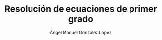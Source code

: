 ---
title: "Resolución de ecuaciones de primer grado"
year: 2022
thumbnail: "assets/img/Logo.png"
topic: "Álgebra"
file: "assets/pdf/Material/Resolución-de-ecuaciones-de-primer-grado.pdf"
author: "Ángel Manuel González López"
level: "Intermedio"
alttext: "Hay una letra ahí, ¿qué hago con ella?"
---
